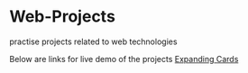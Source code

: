 # Web-Projects
practise projects related to web technologies

Below are links for live demo of the projects
[Expanding Cards](https://nebulaanish.github.io/Web-Projects/01%20Expanding%20Cards)
